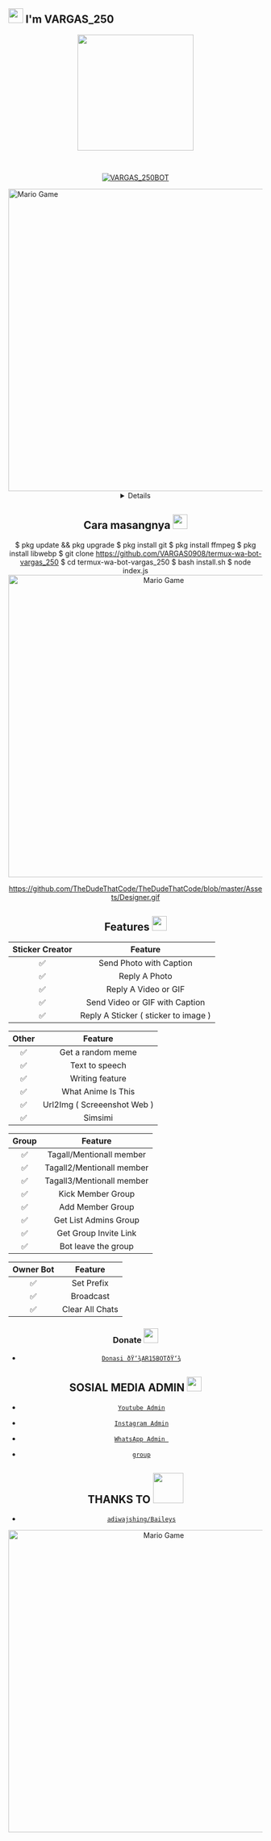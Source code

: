 ## <img src="https://github.com/TheDudeThatCode/TheDudeThatCode/blob/master/Assets/Hi.gif" width="29px"> I'm VARGAS_250
<p align="center">
<img src="https://user-images.githubusercontent.com/75782855/103780473-949b6e80-5067-11eb-826e-c7eebd439c36.jpg" width="230" height="230"/>
</p>
<br>



<p align="center">
<a href="#"><img title="VARGAS_250BOT" src="https://img.shields.io/badge/VARGAS_250-green?colorA=%23ff0000&colorB=%23017e40&style=for-the-badge"></a>
</p>












</p>
<img src="https://github.com/TheDudeThatCode/TheDudeThatCode/blob/master/Assets/Developer.gif" alt="Mario Game" width="600" />
<div align="center">
<details>
 
</details>

## Cara masangnya <img src="https://github.com/TheDudeThatCode/TheDudeThatCode/blob/master/Assets/hmm.gif" width="29px">
$ pkg update && pkg upgrade 
$ pkg install git 
$ pkg install ffmpeg
$ pkg install libwebp
$ git clone https://github.com/VARGAS0908/termux-wa-bot-vargas_250
$ cd termux-wa-bot-vargas_250
$ bash install.sh 
$ node index.js
<img src="https://github.com/TheDudeThatCode/TheDudeThatCode/blob/master/Assets/Designer.gif" alt="Mario Game" width="600" />



https://github.com/TheDudeThatCode/TheDudeThatCode/blob/master/Assets/Designer.gif














## Features  <img src="https://github.com/TheDudeThatCode/TheDudeThatCode/blob/master/Assets/Earth.gif" width="29px">


| Sticker Creator |                Feature           |
| :-----------: | :--------------------------------: |
|       ✅       | Send Photo with Caption          |
|       ✅       | Reply A Photo                    |
|       ✅       | Reply A Video or GIF             |
|       ✅       | Send Video or GIF with Caption   |
|       ✅       | Reply A Sticker ( sticker to image ) |

| Other  |                     Feature                     |
| :------------: | :---------------------------------------------: |
|       ✅        |   Get a random meme             |
|       ✅        |   Text to speech                |
|       ✅        |   Writing feature 				|
|       ✅        |   What Anime Is This 			|
|       ✅        |   Url2Img ( Screeenshot Web )   |
|       ✅        |   Simsimi		                |

| Group  |                     Feature               |
| :-----------: | :--------------------------------: |
|       ✅        |   Tagall/Mentionall member       |
|       ✅        |   Tagall2/Mentionall member       |
|       ✅        |   Tagall3/Mentionall member       |
|       ✅        |   Kick Member Group	             |
|       ✅        |   Add Member Group	             |
|       ✅        |   Get List Admins Group          |
|       ✅        |   Get Group Invite Link          |
|       ✅        |   Bot leave the group            |

| Owner Bot  |                     Feature           |
| :-----------: | :--------------------------------: |
|       ✅        |   Set Prefix                     |
|       ✅        |   Broadcast                      |
|       ✅        |   Clear All Chats                |

### Donate <img src="https://github.com/TheDudeThatCode/TheDudeThatCode/blob/master/Assets/coin.gif" width="29px">
* [`Donasi ðŸ‘¾AR15BOTðŸ‘¾`](https://saweria.co/aris187id)


## SOSIAL MEDIA ADMIN <img src="https://github.com/TheDudeThatCode/TheDudeThatCode/blob/master/Assets/powerup.gif" width="29px">

* [`Youtube Admin`](https://youtube.com/channel/UCvVdgguxQxdSy8PI4GBLl1g)
* [`Instagram Admin`](https://instagram.com/VARGAS_250/)
* [`WhatsApp Admin `](https://wa.me/+6281227560249)

* [`group`](https://chat.whatsapp.com/CWSgYJnbiFWFuQyY9VXDGb)
## THANKS TO <img src="https://github.com/TheDudeThatCode/TheDudeThatCode/blob/master/Assets/Handshake.gif" width="60px">
* [`adiwajshing/Baileys`](https://github.com/adiwajshing/Baileys)

<img src="https://github.com/TheDudeThatCode/TheDudeThatCode/blob/master/Assets/Mario_Gameplay.gif" alt="Mario Game" width="600" />





